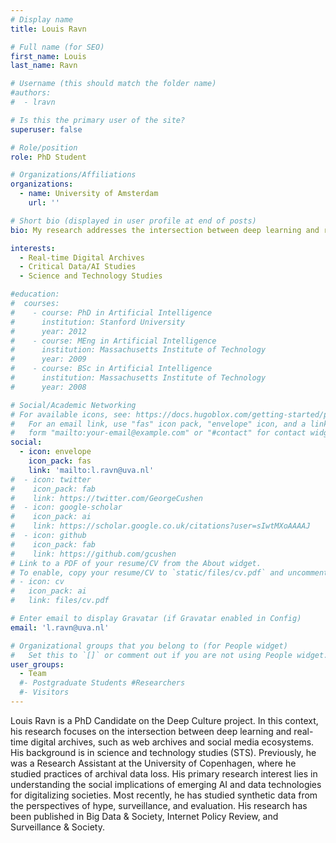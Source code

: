```yaml
---
# Display name
title: Louis Ravn

# Full name (for SEO)
first_name: Louis 
last_name: Ravn

# Username (this should match the folder name)
#authors:
#  - lravn

# Is this the primary user of the site?
superuser: false

# Role/position
role: PhD Student

# Organizations/Affiliations
organizations:
  - name: University of Amsterdam
    url: ''

# Short bio (displayed in user profile at end of posts)
bio: My research addresses the intersection between deep learning and real-time digital archives from the perspectives of critical AI studies.

interests:
  - Real-time Digital Archives
  - Critical Data/AI Studies
  - Science and Technology Studies

#education:
#  courses:
#    - course: PhD in Artificial Intelligence
#      institution: Stanford University
#      year: 2012
#    - course: MEng in Artificial Intelligence
#      institution: Massachusetts Institute of Technology
#      year: 2009
#    - course: BSc in Artificial Intelligence
#      institution: Massachusetts Institute of Technology
#      year: 2008

# Social/Academic Networking
# For available icons, see: https://docs.hugoblox.com/getting-started/page-builder/#icons
#   For an email link, use "fas" icon pack, "envelope" icon, and a link in the
#   form "mailto:your-email@example.com" or "#contact" for contact widget.
social:
  - icon: envelope
    icon_pack: fas
    link: 'mailto:l.ravn@uva.nl'
#  - icon: twitter
#    icon_pack: fab
#    link: https://twitter.com/GeorgeCushen
#  - icon: google-scholar
#    icon_pack: ai
#    link: https://scholar.google.co.uk/citations?user=sIwtMXoAAAAJ
#  - icon: github
#    icon_pack: fab
#    link: https://github.com/gcushen
# Link to a PDF of your resume/CV from the About widget.
# To enable, copy your resume/CV to `static/files/cv.pdf` and uncomment the lines below.
# - icon: cv
#   icon_pack: ai
#   link: files/cv.pdf

# Enter email to display Gravatar (if Gravatar enabled in Config)
email: 'l.ravn@uva.nl'

# Organizational groups that you belong to (for People widget)
#   Set this to `[]` or comment out if you are not using People widget.
user_groups:
  - Team
  #- Postgraduate Students #Researchers
  #- Visitors
---
```


Louis Ravn is a PhD Candidate on the Deep Culture project. In this context, his research focuses on the intersection between deep learning and real-time digital archives, such as web archives and social media ecosystems. His background is in science and technology studies (STS). Previously, he was a Research Assistant at the University of Copenhagen, where he studied practices of archival data loss. His primary research interest lies in understanding the social implications of emerging AI and data technologies for digitalizing societies. Most recently, he has studied synthetic data from the perspectives of hype, surveillance, and evaluation. His research has been published in Big Data & Society, Internet Policy Review, and Surveillance & Society.